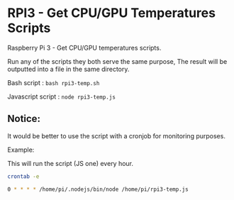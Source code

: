 # RPI3 - Get CPU/GPU Temperatures Scripts
Raspberry Pi 3 - Get CPU/GPU temperatures scripts.

Run any of the scripts they both serve the same purpose, The result will be outputted into a file in the same directory.

Bash script : `bash rpi3-temp.sh`

Javascript script : `node rpi3-temp.js`

## Notice:

It would be better to use the script with a cronjob for monitoring purposes.

Example:

This will run the script (JS one) every hour.

```bash
crontab -e
```

```bash
0 * * * * /home/pi/.nodejs/bin/node /home/pi/rpi3-temp.js
```
